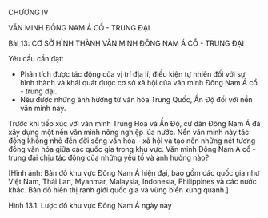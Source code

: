 CHƯƠNG IV

VĂN MINH ĐÔNG NAM Á CỔ - TRUNG ĐẠI

Bài 13: CƠ SỞ HÌNH THÀNH VĂN MINH ĐÔNG NAM Á CỔ - TRUNG ĐẠI

Yêu cầu cần đạt:
- Phân tích được tác động của vị trí địa lí, điều kiện tự nhiên đối với sự hình thành và khái quát được cơ sở xã hội của văn minh Đông Nam Á cổ - trung đại.
- Nêu được những ảnh hưởng từ văn hóa Trung Quốc, Ấn Độ đối với nền văn minh này.

Trước khi tiếp xúc với văn minh Trung Hoa và Ấn Độ, cư dân Đông Nam Á đã xây dựng một nền văn minh nông nghiệp lúa nước. Nền văn minh này tác động không nhỏ đến đời sống văn hóa - xã hội và tạo nên những nét tương đồng văn hóa giữa các quốc gia trong khu vực. Văn minh Đông Nam Á cổ - trung đại chịu tác động của những yếu tố và ảnh hưởng nào?

[Hình ảnh: Bản đồ khu vực Đông Nam Á hiện đại, bao gồm các quốc gia như Việt Nam, Thái Lan, Myanmar, Malaysia, Indonesia, Philippines và các nước khác. Bản đồ hiển thị ranh giới quốc gia và vùng biển xung quanh.]

Hình 13.1. Lược đồ khu vực Đông Nam Á ngày nay